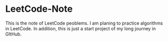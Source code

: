 # LeetCode-Note
This is the note of LeetCode peoblems. 
I am planing to practice algorithms in LeetCode. 
In addition, this is just a start project of my long journey  in GItHub. 

